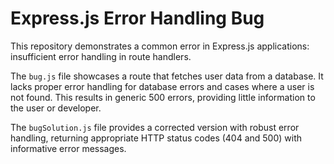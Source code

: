 # Express.js Error Handling Bug

This repository demonstrates a common error in Express.js applications: insufficient error handling in route handlers.

The `bug.js` file showcases a route that fetches user data from a database.  It lacks proper error handling for database errors and cases where a user is not found.  This results in generic 500 errors, providing little information to the user or developer.

The `bugSolution.js` file provides a corrected version with robust error handling, returning appropriate HTTP status codes (404 and 500) with informative error messages.